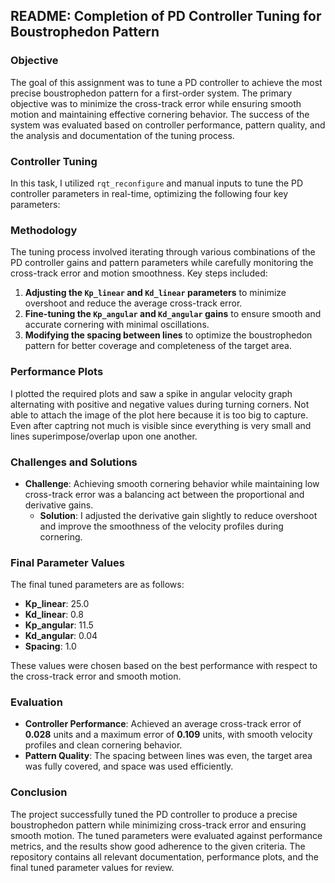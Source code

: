## README: Completion of PD Controller Tuning for Boustrophedon Pattern

### Objective

The goal of this assignment was to tune a PD controller to achieve the most precise boustrophedon pattern for a first-order system. The primary objective was to minimize the cross-track error while ensuring smooth motion and maintaining effective cornering behavior. The success of the system was evaluated based on controller performance, pattern quality, and the analysis and documentation of the tuning process.

### Controller Tuning

In this task, I utilized `rqt_reconfigure` and manual inputs to tune the PD controller parameters in real-time, optimizing the following four key parameters:

### Methodology

The tuning process involved iterating through various combinations of the PD controller gains and pattern parameters while carefully monitoring the cross-track error and motion smoothness. Key steps included:

1. **Adjusting the `Kp_linear` and `Kd_linear` parameters** to minimize overshoot and reduce the average cross-track error.
2. **Fine-tuning the `Kp_angular` and `Kd_angular` gains** to ensure smooth and accurate cornering with minimal oscillations.
3. **Modifying the spacing between lines** to optimize the boustrophedon pattern for better coverage and completeness of the target area.

### Performance Plots
I plotted the required plots and saw a spike in angular velocity graph alternating with positive and negative values during turning corners. Not able to attach the image of the plot here because it is too big to capture. Even after captring not much is visible since everything is very small and lines superimpose/overlap upon one another.

### Challenges and Solutions

- **Challenge**: Achieving smooth cornering behavior while maintaining low cross-track error was a balancing act between the proportional and derivative gains.
  - **Solution**: I adjusted the derivative gain slightly to reduce overshoot and improve the smoothness of the velocity profiles during cornering.

### Final Parameter Values

The final tuned parameters are as follows:

- **Kp_linear**: 25.0
- **Kd_linear**: 0.8
- **Kp_angular**: 11.5
- **Kd_angular**: 0.04
- **Spacing**: 1.0  

These values were chosen based on the best performance with respect to the cross-track error and smooth motion.

### Evaluation

- **Controller Performance**: Achieved an average cross-track error of **0.028** units and a maximum error of **0.109** units, with smooth velocity profiles and clean cornering behavior.
- **Pattern Quality**: The spacing between lines was even, the target area was fully covered, and space was used efficiently.

### Conclusion

The project successfully tuned the PD controller to produce a precise boustrophedon pattern while minimizing cross-track error and ensuring smooth motion. The tuned parameters were evaluated against performance metrics, and the results show good adherence to the given criteria. The repository contains all relevant documentation, performance plots, and the final tuned parameter values for review.